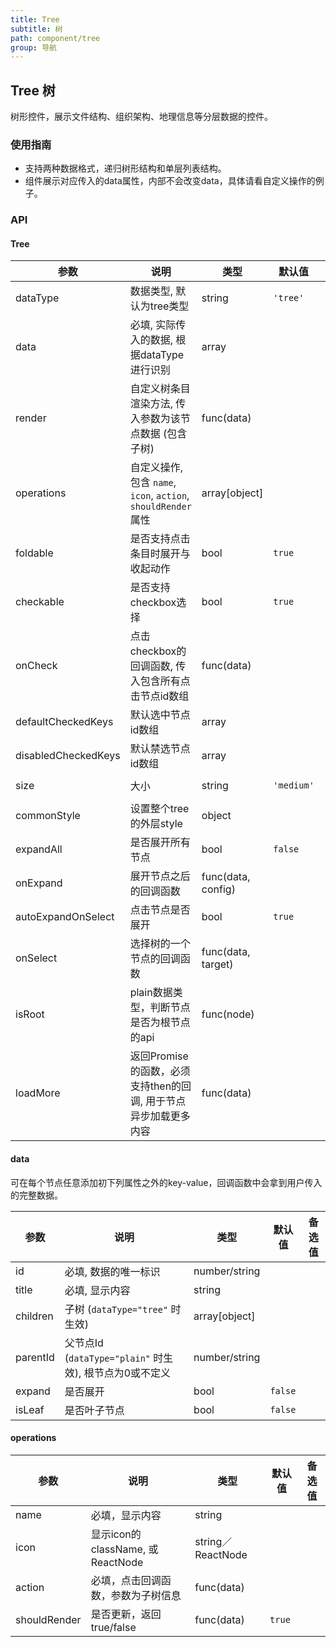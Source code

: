 ```yaml
---
title: Tree
subtitle: 树
path: component/tree
group: 导航
---
```


## Tree 树

树形控件，展示文件结构、组织架构、地理信息等分层数据的控件。

### 使用指南

-  支持两种数据格式，递归树形结构和单层列表结构。
-  组件展示对应传入的data属性，内部不会改变data，具体请看自定义操作的例子。

### API

#### Tree

| 参数                 | 说明                                                        | 类型                 | 默认值     | 备选值                |
| ------------------- | ------------------------------------------------------------| ------------------- | ---------- | -------------------- |
| dataType            | 数据类型, 默认为tree类型                                       | string             | `'tree'`   | `'plain'`            |
| data                | 必填, 实际传入的数据, 根据dataType进行识别                       | array              |            |                      |
| render              | 自定义树条目渲染方法, 传入参数为该节点数据 (包含子树)              | func(data)         |            |                      |
| operations          | 自定义操作, 包含 `name`, `icon`, `action`, `shouldRender` 属性 | array[object]      |            |                      |
| foldable            | 是否支持点击条目时展开与收起动作                                 | bool               | `true`     |                      |
| checkable           | 是否支持checkbox选择                                          | bool               | `true`     |                      |
| onCheck             | 点击checkbox的回调函数, 传入包含所有点击节点id数组                | func(data)         |            |                      |
| defaultCheckedKeys  | 默认选中节点id数组                                            | array              |             |                      |
| disabledCheckedKeys | 默认禁选节点id数组                                            | array              |             |                      |
| size                | 大小                                                         | string             | `'medium'` | `'small'`, `'large'` |
| commonStyle         | 设置整个tree的外层style                                       | object             |             |                      |
| expandAll           | 是否展开所有节点                                              | bool               | `false`     |                      |
| onExpand            | 展开节点之后的回调函数                                         | func(data, config) |             |                      |
| autoExpandOnSelect  | 点击节点是否展开                                              | bool               | `true`      |                      |
| onSelect            | 选择树的一个节点的回调函数                                      | func(data, target) |            |                      |
| isRoot              | plain数据类型，判断节点是否为根节点的api                         | func(node)         |            |                      |
| loadMore            | 返回Promise的函数，必须支持then的回调, 用于节点异步加载更多内容     | func(data)         |            |                      |

#### data

可在每个节点任意添加初下列属性之外的key-value，回调函数中会拿到用户传入的完整数据。

| 参数      | 说明                                                | 类型           | 默认值   | 备选值 |
| -------- | --------------------------------------------------- | ------------- | ------- |--------|
| id       | 必填, 数据的唯一标识                                   | number/string |         |       |
| title    | 必填, 显示内容                                        | string        |         |       |
| children | 子树 (`dataType="tree"` 时生效)                       | array[object] |         |       |
| parentId | 父节点Id (`dataType="plain"` 时生效), 根节点为0或不定义 | number/string |         |       |
| expand   | 是否展开                                             | bool          | `false` |       |
| isLeaf   | 是否叶子节点                                          | bool          | `false` |       |

#### operations

| 参数           | 说明                            | 类型              |  默认值   | 备选值 |
| ------------ | -------------------------------- | ----------------- | ------- |--------|
| name         | 必填，显示内容                     | string            |         |        |
| icon         | 显示icon的className, 或ReactNode  | string／ReactNode  |         |       |
| action       | 必填，点击回调函数，参数为子树信息    | func(data)        |         |        |
| shouldRender | 是否更新，返回true/false           | func(data)        | `true`  |        |
